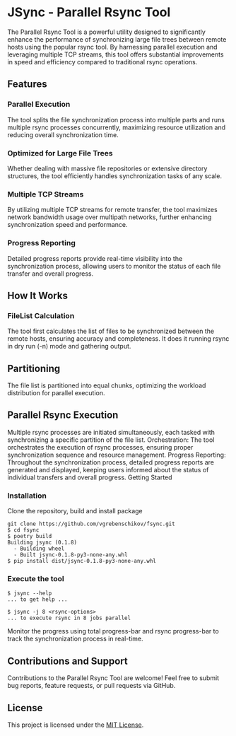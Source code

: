 # JSync - Parallel Rsync Tool

The Parallel Rsync Tool is a powerful utility designed to significantly enhance the performance of synchronizing large file trees between remote hosts using the popular rsync tool. By harnessing parallel execution and leveraging multiple TCP streams, this tool offers substantial improvements in speed and efficiency compared to traditional rsync operations.

## Features

### Parallel Execution

The tool splits the file synchronization process into multiple parts and runs multiple rsync processes concurrently, maximizing resource utilization and reducing overall synchronization time.

### Optimized for Large File Trees

Whether dealing with massive file repositories or extensive directory structures, the tool efficiently handles synchronization tasks of any scale.

### Multiple TCP Streams

By utilizing multiple TCP streams for remote transfer, the tool maximizes network bandwidth usage over multipath networks, further enhancing synchronization speed and performance.

### Progress Reporting

Detailed progress reports provide real-time visibility into the synchronization process, allowing users to monitor the status of each file transfer and overall progress.

## How It Works

### FileList Calculation

The tool first calculates the list of files to be synchronized between the remote hosts, ensuring accuracy and completeness.
It does it running rsync in dry run (-n) mode and gathering output. 

## Partitioning

The file list is partitioned into equal chunks, optimizing the workload distribution for parallel execution.

## Parallel Rsync Execution

Multiple rsync processes are initiated simultaneously, each tasked with synchronizing a specific partition of the file list.
Orchestration: The tool orchestrates the execution of rsync processes, ensuring proper synchronization sequence and resource management.
Progress Reporting: Throughout the synchronization process, detailed progress reports are generated and displayed, keeping users informed about the status of individual transfers and overall progress.
Getting Started

### Installation

Clone the repository, build and install package

```shell
git clone https://github.com/vgrebenschikov/fsync.git
$ cd fsync
$ poetry build
Building jsync (0.1.8)
  - Building wheel
  - Built jsync-0.1.8-py3-none-any.whl
$ pip install dist/jsync-0.1.8-py3-none-any.whl
```

### Execute the tool

```shell
$ jsync --help
... to get help ...

$ jsync -j 8 <rsync-options>
... to execute rsync in 8 jobs parallel
```

Monitor the progress using total progress-bar and rsync progress-bar to track the synchronization process in real-time.

## Contributions and Support

Contributions to the Parallel Rsync Tool are welcome!
Feel free to submit bug reports, feature requests, or pull requests via GitHub.

## License

This project is licensed under the [MIT License](https://en.wikipedia.org/wiki/MIT_License).
